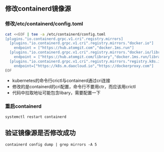 ## 修改containerd镜像源
### 修改/etc/containerd/config.toml
```bash
cat <<EOF | tee -a /etc/containerd/config.toml
[plugins."io.containerd.grpc.v1.cri".registry.mirrors]
  [plugins."io.containerd.grpc.v1.cri".registry.mirrors."docker.io"]
    endpoint = ["https://hub.atomgit.com","docker.1ms.run"]
  [plugins."io.containerd.grpc.v1.cri".registry.mirrors."docker.io/library"]
    endpoint = ["https://hub.atomgit.com/library","docker.1ms.run/library"]
  [plugins."io.containerd.grpc.v1.cri".registry.mirrors."registry.k8s.io"]
    endpoint=["https://k8s.m.daocloud.io","https://dockerproxy.com"]
EOF
```
- kubernetes的命令行crictl与containerd通过cri连接
- 修改的是containerd的cri配置，命令行不要用ctr，而应该用crictl
- 代码中拉取地址可能包含libary，需要配置一下

### 重启containerd
``systemctl restart containerd``

## 验证镜像源是否修改成功
``containerd config dump | grep mirrors -A 5``